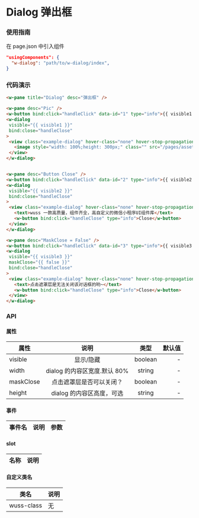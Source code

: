 # Dialog 弹出框

### 使用指南

在 page.json 中引入组件

```json
"usingComponents": {
  "w-dialog": "path/to/w-dialog/index",
}
```

### 代码演示

```html
<w-pane title="Dialog" desc="弹出框" />

<w-pane desc="Pic" />
<w-button bind:click="handleClick" data-id="1" type="info">{{ visible1 ? 'on' : 'off' }}</w-button>
<w-dialog
 visible="{{ visible1 }}"
 bind:close="handleClose"
>
 <view class="example-dialog" hover-class="none" hover-stop-propagation="false">
   <image style="width: 100%;height: 300px;" class="" src="/pages/assets/logo.png" ></image>
 </view>
</w-dialog>


<w-pane desc="Button Close" />
<w-button bind:click="handleClick" data-id="2" type="info">{{ visible2 ? 'on' : 'off' }}</w-button>
<w-dialog
 visible="{{ visible2 }}"
 bind:close="handleClose"
>
 <view class="example-dialog" hover-class="none" hover-stop-propagation="false">
   <text>wuss 一款高质量，组件齐全，高自定义的微信小程序UI组件库</text>
   <w-button bind:click="handleClose" type="info">Close</w-button>
 </view>
</w-dialog>

<w-pane desc="MaskClose = False" />
<w-button bind:click="handleClick" data-id="3" type="info">{{ visible3 ? 'on' : 'off' }}</w-button>
<w-dialog
 visible="{{ visible3 }}"
 maskClose="{{ false }}"
 bind:close="handleClose"
>
 <view class="example-dialog" hover-class="none" hover-stop-propagation="false">
   <text>点击遮罩层是无法关闭该对话框的哟~</text>
   <w-button bind:click="handleClose" type="info">Close</w-button>
 </view>
</w-dialog>
```

### API

#### 属性

| 属性      |             说明             |  类型   | 默认值 |
| --------- | :--------------------------: | :-----: | -----: |
| visible   |          显示/隐藏           | boolean |      - |
| width     | dialog 的内容区宽度.默认 80% | string  |      - |
| maskClose |   点击遮罩层是否可以关闭？   | boolean |      - |
| height    |  dialog 的内容区高度，可选   | string  |      - |

#### 事件

| 事件名 | 说明 | 参数 |
| ------ | ---- | ---- |


#### slot

| 名称 | 说明 |
| ---- | ---- |


#### 自定义类名

| 类名       | 说明 |
| ---------- | ---- |
| wuss-class | 无   |

